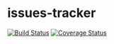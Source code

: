 # issues-tracker
[![Build Status](https://travis-ci.org/gideaopinheiro/issues-tracker.svg?branch=master)](https://travis-ci.org/gideaopinheiro/issues-tracker)
[![Coverage Status](https://coveralls.io/repos/github/gideaopinheiro/issues-tracker/badge.svg?branch=master)](https://coveralls.io/github/gideaopinheiro/issues-tracker?branch=master)
